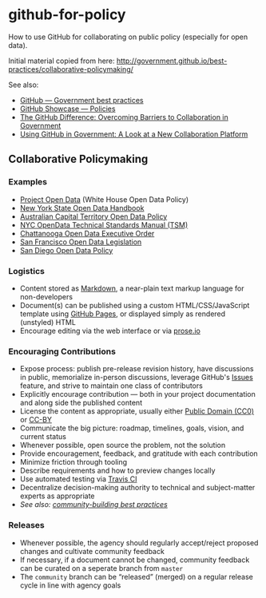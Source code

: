 github-for-policy
=======

How to use GitHub for collaborating on public policy (especially for open data).

Initial material copied from here: http://government.github.io/best-practices/collaborative-policymaking/

See also:
- [GitHub — Government best practices](https://government.github.io/best-practices/)
- [GitHub Showcase — Policies](https://github.com/showcases/policies)
- [The GitHub Difference: Overcoming Barriers to Collaboration in Government](https://www.brookings.edu/blog/techtank/2015/01/15/the-github-difference-overcoming-barriers-to-collaboration-in-government/)
- [Using GitHub in Government: A Look at a New Collaboration Platform](https://policyinformatics.asu.edu/content/using-github-government-look-new-collaboration-platform)


## Collaborative Policymaking

### Examples

*   [Project Open Data](http://project-open-data.github.io/) (White House Open Data Policy)
*   [New York State Open Data Handbook](http://nys-its.github.io/open-data-handbook/)
*   [Australian Capital Territory Open Data Policy](http://actgov.github.io/opendatapolicy/)
*   [NYC OpenData Technical Standards Manual (TSM)](http://cityofnewyork.github.io/opendatatsm/)
*   [Chattanooga Open Data Executive Order](https://github.com/cityofchattanooga/Chattanooga-Open-Data-Executive-Order)
*   [San Francisco Open Data Legislation](https://github.com/SupervisorMarkFarrell/San-Francisco-Open-Data-Legislation)
*   [San Diego Open Data Policy](https://github.com/opensandiego/sandiego-opendata-policy/)

### Logistics

*   Content stored as [Markdown](http://en.wikipedia.org/wiki/Markdown), a near-plain text markup language for non-developers
*   Document(s) can be published using a custom HTML/CSS/JavaScript template using [GitHub Pages](http://pages.github.com), or displayed simply as rendered (unstyled) HTML
*   Encourage editing via the web interface or via [prose.io](http://prose.io)

### Encouraging Contributions

*   Expose process: publish pre-release revision history, have discussions in public, memorialize in-person discussions, leverage GitHub's [Issues](https://guides.github.com/features/issues/) feature, and strive to maintain one class of contributors
*   Explicitly encourage contribution — both in your project documentation and along side the published content
*   License the content as appropriate, usually either [Public Domain (CC0)](https://choosealicense.com/licenses/cc0-1.0/) or [CC-BY](https://choosealicense.com/licenses/cc-by-4.0/)
*   Communicate the big picture: roadmap, timelines, goals, vision, and current status
*   Whenever possible, open source the problem, not the solution
*   Provide encouragement, feedback, and gratitude with each contribution
*   Minimize friction through tooling
*   Describe requirements and how to preview changes locally
*   Use automated testing via [Travis CI](https://travis-ci.org/)
*   Decentralize decision-making authority to technical and subject-matter experts as appropriate
*   _See also: [community-building best practices](http://government.github.io/best-practices/collaborative-policymaking/community-building.md)_

### Releases

*   Whenever possible, the agency should regularly accept/reject proposed changes and cultivate community feedback
*   If necessary, if a document cannot be changed, community feedback can be curated on a seperate branch from `master`
*   The `community` branch can be “released” (merged) on a regular release cycle in line with agency goals
